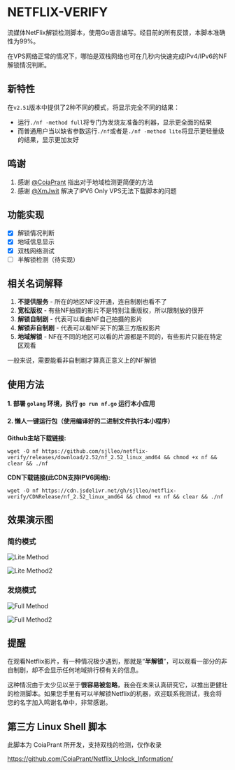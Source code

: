 # NETFLIX-VERIFY

流媒体NetFlix解锁检测脚本，使用Go语言编写。经目前的所有反馈，本脚本准确性为99%。

在VPS网络正常的情况下，哪怕是双栈网络也可在几秒内快速完成IPv4/IPv6的NF解锁情况判断。

## 新特性

在`v2.51`版本中提供了2种不同的模式，将显示完全不同的结果：

* 运行`./nf -method full`将专门为发烧友准备的利器，显示更全面的结果
* 而普通用户当以缺省参数运行`./nf`或者是`./nf -method lite`将显示更轻量级的结果，显示更加友好

## 鸣谢

1. 感谢 [@CoiaPrant](https://github.com/CoiaPrant) 指出对于地域检测更简便的方法
2. 感谢 [@XmJwit](https://github.com/XmJwit) 解决了IPV6 Only VPS无法下载脚本的问题

## 功能实现

- [X] 解锁情况判断
- [X] 地域信息显示
- [X] 双栈网络测试
- [ ] 半解锁检测（待实现）

## 相关名词解释

1. **不提供服务** - 所在的地区NF没开通，连自制剧也看不了
2. **宽松版权** - 有些NF拍摄的影片不是特别注重版权，所以限制放的很开
3. **解锁自制剧** - 代表可以看由NF自己拍摄的影片
4. **解锁非自制剧** - 代表可以看NF买下的第三方版权影片
5. **地域解锁** - NF在不同的地区可以看的片源都是不同的，有些影片只能在特定区观看

一般来说，需要能看非自制剧才算真正意义上的NF解锁

## 使用方法

#### 1. 部署 `golang` 环境，执行 `go run nf.go` 运行本小应用

#### 2. 懒人一键运行包（使用编译好的二进制文件执行本小程序）

**Github主站下载链接:**
  
  `wget -O nf https://github.com/sjlleo/netflix-verify/releases/download/2.52/nf_2.52_linux_amd64 && chmod +x nf && clear && ./nf`

**CDN下载链接(此CDN支持IPV6网络):**

  `wget -O nf https://cdn.jsdelivr.net/gh/sjlleo/netflix-verify/CDNRelease/nf_2.52_linux_amd64 && chmod +x nf && clear && ./nf`

## 效果演示图

### 简约模式

![Lite Method](https://user-images.githubusercontent.com/13616352/110276737-c5b80100-800e-11eb-8281-b4c3c9bd63a0.png)


![Lite Method2](https://user-images.githubusercontent.com/13616352/110276620-7e317500-800e-11eb-9a21-3800b9c687c5.png)

### 发烧模式

![Full Method](https://user-images.githubusercontent.com/13616352/110276768-d9636780-800e-11eb-9b10-3ada67402f94.png)


![Full Method2](https://user-images.githubusercontent.com/13616352/110276684-a4efab80-800e-11eb-8e73-4facf417ab52.png)

## 提醒

在观看Netflix影片，有一种情况极少遇到，那就是“**半解锁**”，可以观看一部分的非自制剧，却不会显示任何地域排行榜有关的信息。

这种情况由于太少见以至于**很容易被忽略**，我会在未来认真研究它，以推出更健壮的检测脚本。如果您手里有可以半解锁Netflix的机器，欢迎联系我测试，我会将您的名字加入鸣谢名单中，非常感谢。

## 第三方 Linux Shell 脚本

此脚本为 CoiaPrant 所开发，支持双栈的检测，仅作收录

https://github.com/CoiaPrant/Netflix_Unlock_Information/


